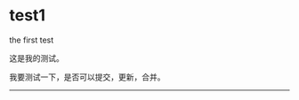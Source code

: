 # test1
the first test



这是我的测试。

我要测试一下，是否可以提交，更新，合并。

--------------------------------------------------
